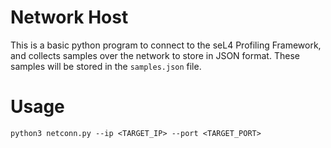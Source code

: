 # Network Host

This is a basic python program to connect to the seL4 Profiling Framework,
and collects samples over the network to store in JSON format.
These samples will be stored in the `samples.json` file.

# Usage

```
python3 netconn.py --ip <TARGET_IP> --port <TARGET_PORT>
```

